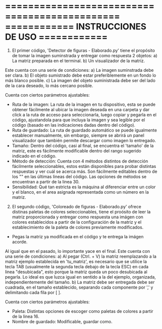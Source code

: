 ==============================================
============ INSTRUCCIONES DE USO ============
================================================
1. El primer código, 'Detector de figuras - Elaborado.py' tiene el propósito de tomar la imagen suminstrada y entregar como respuesta 2 objetos:
a) La matriz preparada en el terminal.
b) Un visualizador de la matriz. 

Este cuenta con una serie de condiciones:
a) La imagen suminstrada debe ser clara.
b) El objeto sumistrado debe estar preferiblemente en un fondo lo más blanco posible.
c) La imagen del objeto suministrada debe ser del lado de la cara deseado, lo más cercano posible.

Cuenta con ciertos parámetros ajustables:
- Ruta de la imagen: La ruta de la imagen en tu dispositivo, esta se puede obtener fácilmente al ubicar la imagen deseada en una carpeta y dar click a la ruta de acceso para seleccionarla, luego copiar y pegarla en el código, ajustandola para que incluya la imagen y sea legible por el código (basado en las indicaciones dadas dentro del código).
- Ruta de guardado: La ruta de guardado automático se puede igualmente establecer manualmente, sin embargo, siempre se abrirá un panel visualizador que también permite descargar como imagen lo entregado.
- Tamaño: Dentro del código, casi al final, se encuentra el 'tamaño' de la matriz, este es fácilmente modificable dentro del rango sugerido indicado en el código.
- Método de detección: Cuenta con 4 métodos distintos de detección fácilmente seleccionables, estos están disponibles para probar distintas respuestas y ver cuál se acerca más. Son fácilmente editables dentro de los "" en las últimas lineas del código. Las opciones de métodos se encuentran a partir de la linea 30.
- Sensibilidad: Qué tan estricta es la máquina al diferenciar entre un color y el blanco, en el area asignada representada como un número en la matriz.


2. El segundo código, 'Coloreado de figuras - Elaborado.py' ofrece distinas paletas de colores seleccionables, tiene el proósito de leer la matriz proporcionada y entregar como respuesta una imágen con colores establecidos a partir de la configuración de la matriz y el establecimiento de la paleta de colores previamente modificados. 
- Pegas la matriz ya modificada en el código y te entrega la imágen acorde.

Al igual que en el pasado, lo importante yace en el final. Este cuenta con una serie de condiciones:
a) Al pegar (Ctrl. + V) la matriz reemplazando a la matriz ejemplo establecida en 'tu_matriz', es necesario que se utilice la tecla TAB (usualmente la segunda tecla debajo de la tecla ESC) en cada linea "desubicada", esto porque la matriz queda un poco desubicada al pegarla. Lo ideal es que luzca igual en sentido a la del ejemplo, organizada, independientemente del tamaño.
b) La matriz debe ser entregada debe ser cuadrada, en el tamaño establecido, separando cada componente por ',' y delimitando cada fila por [ ].

Cuenta con ciertos parámetros ajustables:
- Paleta: Distintas opciones de escoger como paletas de colores a partir de la linea 16.
- Nombre de guardado: Modificable, guardar como.
